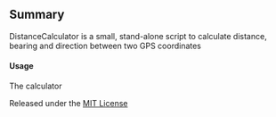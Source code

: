 ## Summary
DistanceCalculator is a small, stand-alone script to calculate distance, bearing and direction between two GPS coordinates

#### Usage
The calculator

Released under the [MIT License](http://www.opensource.org/licenses/mit-license.php)

